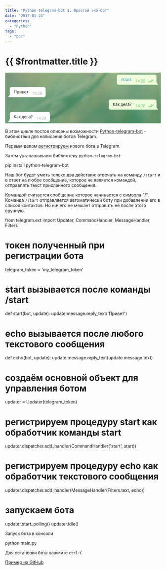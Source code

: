 ```yaml
---
title: "Python-telegram-bot 1. Простой эхо-бот"
date: "2017-01-23"
categories: 
  - "Python"
tags: 
  - "бот"
---
```


# {{ $frontmatter.title }}

![Эхо-бот Telegram](images/python_telegram_bot_1.png)

В этом цикле постов описаны возможности [Python-telegram-bot](https://python-telegram-bot.org/) - библиотеки для написания ботов Telegram.

Первым делом [регистрируем](http://way23.ru/%d1%80%d0%b5%d0%b3%d0%b8%d1%81%d1%82%d1%80%d0%b0%d1%86%d0%b8%d1%8f-%d0%b1%d0%be%d1%82%d0%b0-%d0%b2-telegram/) нового бота в Telegram.

Затем устанавливаем библиотеку `python-telegram-bot`

 
pip install python-telegram-bot

Наш бот будет уметь только два действия: отвечать на команду `/start` и в ответ на любое сообщение, которое не является командой, отправлять текст присланного сообщения.

Командой считается сообщение которое начинается с символа "/". Команда `/start` отправляется автоматически боту при добавлении его в список контактов. Но ничего не мешает отправить её после этого вручную.

from telegram.ext import Updater, CommandHandler, MessageHandler, Filters

# токен полученный при регистрации бота
telegram\_token = 'my\_telegram\_token'

# start вызывается после команды /start
def start(bot, update):
    update.message.reply\_text('Привет')

# echo вызывается после любого текстового сообщения
def echo(bot, update):
    update.message.reply\_text(update.message.text)

# создаём основной объект для управления ботом
updater = Updater(telegram\_token)

# регистрируем процедуру start как обработчик команды start
updater.dispatcher.add\_handler(CommandHandler('start', start))

# регистрируем процедуру echo как обработчик текстового сообщения
updater.dispatcher.add\_handler(MessageHandler(Filters.text, echo))

# запускаем бота
updater.start\_polling()
updater.idle()

Запуск бота в консоли

python main.py

Для остановки бота нажмите `ctrl+C`

[Пример на GitHub](https://github.com/Kverde/way23_examples/tree/master/python_telegram_bot/echo_bot)
